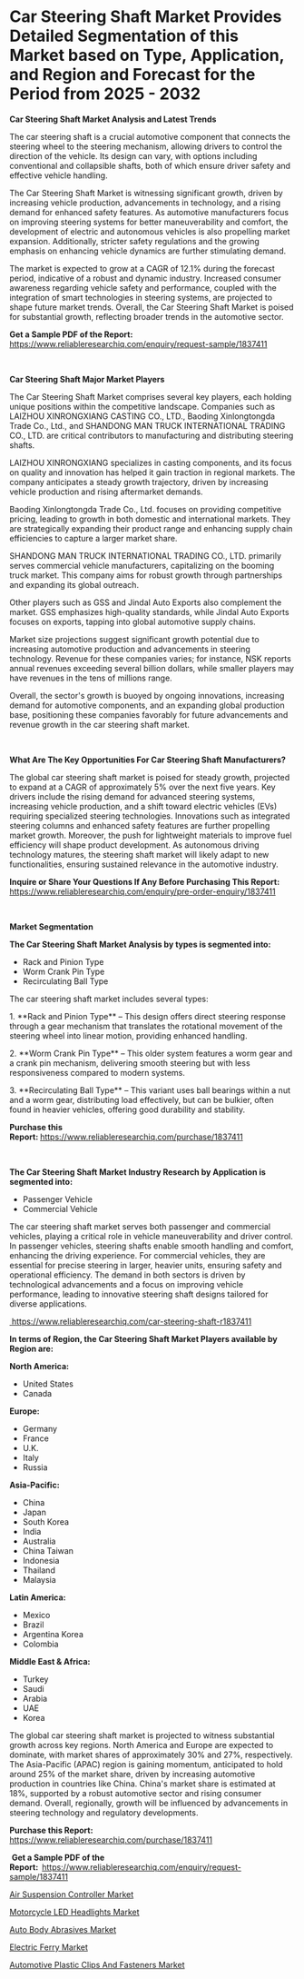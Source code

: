 <p><h1>Car Steering Shaft Market Provides Detailed Segmentation of this Market based on Type, Application, and Region and Forecast for the Period from 2025 - 2032</h1></p><p><strong>Car Steering Shaft Market Analysis and Latest Trends</strong></p>
<p><p>The car steering shaft is a crucial automotive component that connects the steering wheel to the steering mechanism, allowing drivers to control the direction of the vehicle. Its design can vary, with options including conventional and collapsible shafts, both of which ensure driver safety and effective vehicle handling.</p><p>The Car Steering Shaft Market is witnessing significant growth, driven by increasing vehicle production, advancements in technology, and a rising demand for enhanced safety features. As automotive manufacturers focus on improving steering systems for better maneuverability and comfort, the development of electric and autonomous vehicles is also propelling market expansion. Additionally, stricter safety regulations and the growing emphasis on enhancing vehicle dynamics are further stimulating demand.</p><p>The market is expected to grow at a CAGR of 12.1% during the forecast period, indicative of a robust and dynamic industry. Increased consumer awareness regarding vehicle safety and performance, coupled with the integration of smart technologies in steering systems, are projected to shape future market trends. Overall, the Car Steering Shaft Market is poised for substantial growth, reflecting broader trends in the automotive sector.</p></p>
<p><strong>Get a Sample PDF of the Report:&nbsp;</strong> <a href="https://www.reliableresearchiq.com/enquiry/request-sample/1837411?utm_campaign=973&utm_medium=2&utm_source=Github&utm_content=ia&utm_term=30032025&utm_id=car-steering-shaft">https://www.reliableresearchiq.com/enquiry/request-sample/1837411</a></p>
<p>&nbsp;</p>
<p><strong>Car Steering Shaft Major Market Players</strong></p>
<p><p>The Car Steering Shaft Market comprises several key players, each holding unique positions within the competitive landscape. Companies such as LAIZHOU XINRONGXIANG CASTING CO., LTD., Baoding Xinlongtongda Trade Co., Ltd., and SHANDONG MAN TRUCK INTERNATIONAL TRADING CO., LTD. are critical contributors to manufacturing and distributing steering shafts.</p><p>LAIZHOU XINRONGXIANG specializes in casting components, and its focus on quality and innovation has helped it gain traction in regional markets. The company anticipates a steady growth trajectory, driven by increasing vehicle production and rising aftermarket demands.</p><p>Baoding Xinlongtongda Trade Co., Ltd. focuses on providing competitive pricing, leading to growth in both domestic and international markets. They are strategically expanding their product range and enhancing supply chain efficiencies to capture a larger market share.</p><p>SHANDONG MAN TRUCK INTERNATIONAL TRADING CO., LTD. primarily serves commercial vehicle manufacturers, capitalizing on the booming truck market. This company aims for robust growth through partnerships and expanding its global outreach.</p><p>Other players such as GSS and Jindal Auto Exports also complement the market. GSS emphasizes high-quality standards, while Jindal Auto Exports focuses on exports, tapping into global automotive supply chains.</p><p>Market size projections suggest significant growth potential due to increasing automotive production and advancements in steering technology. Revenue for these companies varies; for instance, NSK reports annual revenues exceeding several billion dollars, while smaller players may have revenues in the tens of millions range.</p><p>Overall, the sector's growth is buoyed by ongoing innovations, increasing demand for automotive components, and an expanding global production base, positioning these companies favorably for future advancements and revenue growth in the car steering shaft market.</p></p>
<p>&nbsp;</p>
<p><strong>What Are The Key Opportunities For Car Steering Shaft Manufacturers?</strong></p>
<p><p>The global car steering shaft market is poised for steady growth, projected to expand at a CAGR of approximately 5% over the next five years. Key drivers include the rising demand for advanced steering systems, increasing vehicle production, and a shift toward electric vehicles (EVs) requiring specialized steering technologies. Innovations such as integrated steering columns and enhanced safety features are further propelling market growth. Moreover, the push for lightweight materials to improve fuel efficiency will shape product development. As autonomous driving technology matures, the steering shaft market will likely adapt to new functionalities, ensuring sustained relevance in the automotive industry.</p></p>
<p><strong>Inquire or Share Your Questions If Any Before Purchasing This Report:</strong> <a href="https://www.reliableresearchiq.com/enquiry/pre-order-enquiry/1837411?utm_campaign=973&utm_medium=2&utm_source=Github&utm_content=ia&utm_term=30032025&utm_id=car-steering-shaft">https://www.reliableresearchiq.com/enquiry/pre-order-enquiry/1837411</a></p>
<p>&nbsp;</p>
<p><strong>Market Segmentation</strong></p>
<p><strong>The Car Steering Shaft Market Analysis by types is segmented into:</strong></p>
<p><ul><li>Rack and Pinion Type</li><li>Worm Crank Pin Type</li><li>Recirculating Ball Type</li></ul></p>
<p><p>The car steering shaft market includes several types: </p><p>1. **Rack and Pinion Type** – This design offers direct steering response through a gear mechanism that translates the rotational movement of the steering wheel into linear motion, providing enhanced handling.</p><p>2. **Worm Crank Pin Type** – This older system features a worm gear and a crank pin mechanism, delivering smooth steering but with less responsiveness compared to modern systems.</p><p>3. **Recirculating Ball Type** – This variant uses ball bearings within a nut and a worm gear, distributing load effectively, but can be bulkier, often found in heavier vehicles, offering good durability and stability.</p></p>
<p><strong>Purchase this Report:&nbsp;</strong><a href="https://www.reliableresearchiq.com/purchase/1837411?utm_campaign=973&utm_medium=2&utm_source=Github&utm_content=ia&utm_term=30032025&utm_id=car-steering-shaft">https://www.reliableresearchiq.com/purchase/1837411</a></p>
<p>&nbsp;</p>
<p><strong>The Car Steering Shaft Market Industry Research by Application is segmented into:</strong></p>
<p><ul><li>Passenger Vehicle</li><li>Commercial Vehicle</li></ul></p>
<p><p>The car steering shaft market serves both passenger and commercial vehicles, playing a critical role in vehicle maneuverability and driver control. In passenger vehicles, steering shafts enable smooth handling and comfort, enhancing the driving experience. For commercial vehicles, they are essential for precise steering in larger, heavier units, ensuring safety and operational efficiency. The demand in both sectors is driven by technological advancements and a focus on improving vehicle performance, leading to innovative steering shaft designs tailored for diverse applications.</p></p>
<p><a href="https://www.reliableresearchiq.com/car-steering-shaft-r1837411?utm_campaign=973&utm_medium=2&utm_source=Github&utm_content=ia&utm_term=30032025&utm_id=car-steering-shaft">&nbsp;https://www.reliableresearchiq.com/car-steering-shaft-r1837411</a></p>
<p><strong>In terms of Region, the Car Steering Shaft Market Players available by Region are:</strong></p>
<p>
    <p> <strong> North America: </strong>
        <ul>
            <li>United States</li>
            <li>Canada</li>
        </ul>
        </p> 
    <p> <strong> Europe: </strong>
        <ul>
            <li>Germany</li>
            <li>France</li>
            <li>U.K.</li>
            <li>Italy</li>
            <li>Russia</li>
        </ul>
        </p> 
    <p> <strong> Asia-Pacific: </strong>
        <ul>
            <li>China</li>
            <li>Japan</li>
            <li>South Korea</li>
            <li>India</li>
            <li>Australia</li>
            <li>China Taiwan</li>
            <li>Indonesia</li>
            <li>Thailand</li>
            <li>Malaysia</li>
        </ul>
        </p> 
    <p> <strong> Latin America: </strong>
        <ul>
            <li>Mexico</li>
            <li>Brazil</li>
            <li>Argentina Korea</li>
            <li>Colombia</li>
        </ul>
        </p> 
    <p> <strong> Middle East & Africa: </strong>
        <ul>
            <li>Turkey</li>
            <li>Saudi</li>
            <li>Arabia</li>
            <li>UAE</li>
            <li>Korea</li>
        </ul>
    </p>
    </p>
<p><p>The global car steering shaft market is projected to witness substantial growth across key regions. North America and Europe are expected to dominate, with market shares of approximately 30% and 27%, respectively. The Asia-Pacific (APAC) region is gaining momentum, anticipated to hold around 25% of the market share, driven by increasing automotive production in countries like China. China's market share is estimated at 18%, supported by a robust automotive sector and rising consumer demand. Overall, regionally, growth will be influenced by advancements in steering technology and regulatory developments.</p></p>
<p><strong>Purchase this Report: </strong><a href="https://www.reliableresearchiq.com/purchase/1837411?utm_campaign=973&utm_medium=2&utm_source=Github&utm_content=ia&utm_term=30032025&utm_id=car-steering-shaft">https://www.reliableresearchiq.com/purchase/1837411</a></p>
<p>&nbsp;<strong>Get a Sample PDF of the Report:&nbsp;&nbsp;</strong><a href="https://www.reliableresearchiq.com/enquiry/request-sample/1837411?utm_campaign=973&utm_medium=2&utm_source=Github&utm_content=ia&utm_term=30032025&utm_id=car-steering-shaft">https://www.reliableresearchiq.com/enquiry/request-sample/1837411</a></p>
<p><strong></strong></p>
<p><p><a href="https://github.com/noppbebawy/Market-Research-Report-List-1/blob/main/air-suspension-controller-market.md?utm_campaign=973&utm_medium=2&utm_source=Github&utm_content=ia&utm_term=30032025&utm_id=car-steering-shaft">Air Suspension Controller Market</a></p><p><a href="https://github.com/bramsklizas/Market-Research-Report-List-1/blob/main/motorcycle-led-headlights-market.md?utm_campaign=973&utm_medium=2&utm_source=Github&utm_content=ia&utm_term=30032025&utm_id=car-steering-shaft">Motorcycle LED Headlights Market</a></p><p><a href="https://github.com/motanafraxer/Market-Research-Report-List-1/blob/main/auto-body-abrasives-market.md?utm_campaign=973&utm_medium=2&utm_source=Github&utm_content=ia&utm_term=30032025&utm_id=car-steering-shaft">Auto Body Abrasives Market</a></p><p><a href="https://github.com/efialiurca/Market-Research-Report-List-1/blob/main/electric-ferry-market.md?utm_campaign=973&utm_medium=2&utm_source=Github&utm_content=ia&utm_term=30032025&utm_id=car-steering-shaft">Electric Ferry Market</a></p><p><a href="https://github.com/stohllaackdw/Market-Research-Report-List-1/blob/main/automotive-plastic-clips-and-fasteners-market.md?utm_campaign=973&utm_medium=2&utm_source=Github&utm_content=ia&utm_term=30032025&utm_id=car-steering-shaft">Automotive Plastic Clips And Fasteners Market</a></p></p>